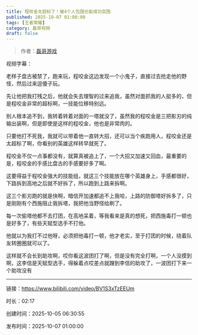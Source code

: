 ```yaml
---
title: 程咬金太超标了！被4个人包围也能成功突围
published: 2025-10-07 01:00:00
tags: [王者荣耀]
category: 磊哥视频
draft: false
---
```



> 作者：[磊哥游戏](https://space.bilibili.com/268941858)

视频字幕：

老样子盘古被禁了，跑来玩，程咬金这边发现一个小鬼子，直接过去抢走他的野怪，然后过来逗傻子玩。

先让他把我打残之后，他就会失去理智的过来追我，虽然对面抓我的人挺多的，但是程咬金非常的超标啊，一技能位移特别远。

别人根本追不到，我转着转着对面的一塔就没了，虽然我的程咬金是三把影刃的纯输出装啊，但是即使是这样的程咬金，他也是非常肉的。

只要他打不死我，我就可以带着他一直转大招，还可以当个疾跑用人，程咬金还是太超标了啊，你看别的英雄这样转早就死了。

程咬金不仅一点事都没有，就算真被追上了，一个大招又加速又回血，最重要的是，程咬金的手感比盘古的手感要好多了啊。

这要得益于程咬金强大的技能组，就这三个技能放在哪个英雄身上，手感都很好，下路拆到高地之后就不好拆了，所以跑到上路来拆啊。

这三个影刃跑的就是快啊，暗信开加速都追不上我哈，上路的防御塔好拆多了，只是刚刚有个西施阻止我拆塔，我把他当野怪给刷了。

每一次偷塔他都不去打团，在高地呆着，等我看来是真的想死，把西施毒打一顿也是好多了，有些天赋型选手不打他。

他就以为我打不过他呀，必须把他毒打一顿，他才老实，至于打团的时候，绕着队友转圈圈就可以了。

这样就不会长到助攻啊，哎你看这波团打了啊，但是没有完全打啊，一个人没摸到啊，这李信是天赋型选手，得躲着点哎差点就蹭到李信的助攻了，一波团打下来一个助攻没有

---

链接：https://www.bilibili.com/video/BV1S3xTzEEUm

时长：02:17

创建时间：2025-10-05 06:30:55

发布时间：2025-10-07 01:00:00
